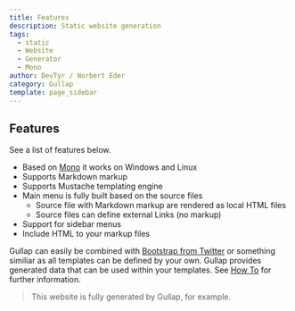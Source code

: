 ```yaml
---
title: Features
description: Static website generation
tags: 
  - static
  - Website
  - Generator
  - Mono
author: DevTyr / Norbert Eder
category: Gullap
template: page_sidebar
---
```


## Features

See a list of features below.

* Based on [Mono](http://www.mono-project.org "Mono") it works on Windows and Linux
* Supports Markdown markup
* Supports Mustache templating engine
* Main menu is fully built based on the source files
	* Source file with Markdown markup are rendered as local HTML files
	* Source files can define external Links (no markup)
* Support for sidebar menus
* Include HTML to your markup files

Gullap can easily be combined with [Bootstrap from Twitter](http://twitter.github.io/bootstrap/ "Bootstrap from Twitter") or something similiar as all templates can be defined by your own. Gullap provides generated data that can be used within your templates. See [How To](gullap-howto.html "How To") for further information.

> This website is fully generated by Gullap, for example.

